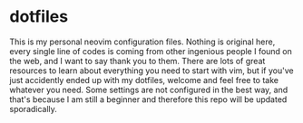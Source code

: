 # dotfiles

This is my personal neovim configuration files. Nothing is original here, every single line of codes is coming from other ingenious people I found on the web, and I want to say thank you to them. There are lots of great resources to learn about everything you need to start with vim, but if you've just accidently ended up with my dotfiles, welcome and feel free to take whatever you need. Some settings are not configured in the best way, and that's because I am still a beginner and therefore this repo will be updated sporadically.
